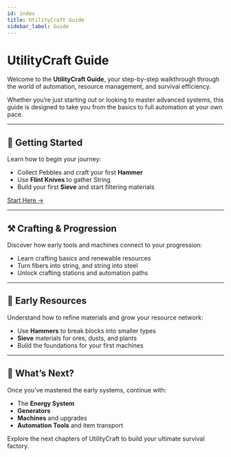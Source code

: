 ```yaml
---
id: index
title: UtilityCraft Guide
sidebar_label: Guide
---
```


# UtilityCraft Guide

Welcome to the **UtilityCraft Guide**, your step-by-step walkthrough through the world of automation, resource management, and survival efficiency.

Whether you’re just starting out or looking to master advanced systems, this guide is designed to take you from the basics to full automation at your own pace.

---

## 🧱 Getting Started

Learn how to begin your journey:
- Collect Pebbles and craft your first **Hammer**
- Use **Flint Knives** to gather String
- Build your first **Sieve** and start filtering materials

[Start Here →](./getting-started)

---

## ⚒️ Crafting & Progression

Discover how early tools and machines connect to your progression:
- Learn crafting basics and renewable resources  
- Turn fibers into string, and string into steel  
- Unlock crafting stations and automation paths

<!-- [Read More →](./crafting-essentials.md) -->

---

## 🌾 Early Resources

Understand how to refine materials and grow your resource network:
- Use **Hammers** to break blocks into smaller types  
- **Sieve** materials for ores, dusts, and plants  
- Build the foundations for your first machines  

<!-- [Continue →](./early-resources.md) -->

---

## 🚀 What’s Next?

Once you’ve mastered the early systems, continue with:
- The **Energy System**  
- **Generators**  
- **Machines** and upgrades  
- **Automation Tools** and item transport  

Explore the next chapters of UtilityCraft to build your ultimate survival factory.
